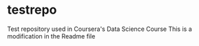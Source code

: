 # testrepo
Test repository used in Coursera's Data Science Course
This is a modification in the Readme file

